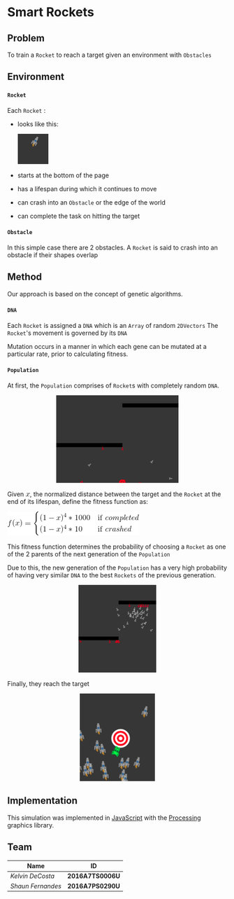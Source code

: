 # Smart Rockets

## Problem

To train a `Rocket` to reach a target given an environment with `Obstacles`

## Environment

#### `Rocket`

Each `Rocket` :

*   looks like this:

    ![Rocket](assets/rocket.png)
*   starts at the bottom of the page
*	has a lifespan during which it continues to move
*	can crash into an `Obstacle` or the edge of the world
*	can complete the task on hitting the target

#### `Obstacle`

In this simple case there are 2 obstacles.
A `Rocket` is said to crash into an obstacle if their shapes overlap

## Method

Our approach is based on the concept of genetic algorithms.

#### `DNA`

Each `Rocket` is assigned a `DNA` which is an `Array` of random `2DVectors`
The `Rocket`'s movement is governed by its `DNA`

Mutation occurs in a manner in which each gene can be mutated at a particular rate, prior to calculating fitness.

#### `Population`

At first, the `Population` comprises of `Rocket`s with completely random `DNA`.

<p align="center"><img src="assets/random.png" height="200"></p>

Given ![Distance](assets/variable.gif), the normalized distance between the target and the `Rocket` at the end of its lifespan, define the fitness function as:

![Fitness](assets/equation.gif)

This fitness function determines the probability of choosing a `Rocket` as one of the 2 parents of the next generation of the `Population`

Due to this, the new generation of the `Population` has a very high probability of having very similar `DNA` to the best `Rockets` of the previous generation.

<p align="center"><img src="assets/better.png" height="200"></p>

Finally, they reach the target

<p align="center"><img src="assets/success.png" height="200"></p>


## Implementation

This simulation was implemented in [JavaScript](https://www.javascript.com/) with the [Processing](https://p5js.org) graphics library.

## Team


|Name|ID|
|---|:---:|
|_Kelvin DeCosta_|**2016A7TS0006U**|
|_Shaun Fernandes_|**2016A7PS0290U**|
